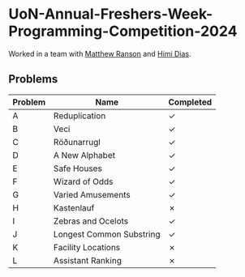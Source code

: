# UoN-Annual-Freshers-Week-Programming-Competition-2024

Worked in a team with [Matthew Ranson](https://github.com/MattR2718) and [Himi Dias](https://github.com/himiDias).

## Problems

|Problem|Name|Completed|
|-------|----|---------|
|A|Reduplication|&check;|
|B|Veci|&check;|
|C|Röðunarrugl|&check;|
|D|A New Alphabet|&check;|
|E|Safe Houses|&check;|
|F|Wizard of Odds|&check;|
|G|Varied Amusements|&check;|
|H|Kastenlauf|&cross;|
|I|Zebras and Ocelots|&check;|
|J|Longest Common Substring|&check;|
|K|Facility Locations|&cross;|
|L|Assistant Ranking|&cross;|
